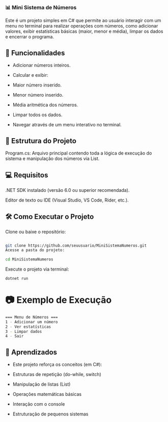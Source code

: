 ### 📊 Mini Sistema de Números
Este é um projeto simples em C# que permite ao usuário interagir com um menu no terminal para realizar operações com números, como adicionar valores, exibir estatísticas básicas (maior, menor e média), limpar os dados e encerrar o programa.

##  🚀 Funcionalidades
- Adicionar números inteiros.

- Calcular e exibir:

- Maior número inserido.

- Menor número inserido.

- Média aritmética dos números.

- Limpar todos os dados.

- Navegar através de um menu interativo no terminal.

## 📌 Estrutura do Projeto
Program.cs: Arquivo principal contendo toda a lógica de execução do sistema e manipulação dos números via List<int>.

## 💻 Requisitos
.NET SDK instalado (versão 6.0 ou superior recomendada).

Editor de texto ou IDE (Visual Studio, VS Code, Rider, etc.).

## 🛠️ Como Executar o Projeto
Clone ou baixe o repositório:

```bash

git clone https://github.com/seuusuario/MiniSistemaNumeros.git
Acesse a pasta do projeto:
```

```bash
cd MiniSistemaNumeros
```

Execute o projeto via terminal:

```bash
dotnet run
```

# 📷 Exemplo de Execução

```bash
=== Menu de Números ===
1 - Adicionar um número
2 - Ver estatísticas
3 - Limpar dados
4 - Sair
```

## 🧠 Aprendizados
 - Este projeto reforça os conceitos (em C#):

- Estruturas de repetição (do-while, switch)

- Manipulação de listas (List<int>)

- Operações matemáticas básicas

- Interação com o console

- Estruturação de pequenos sistemas

